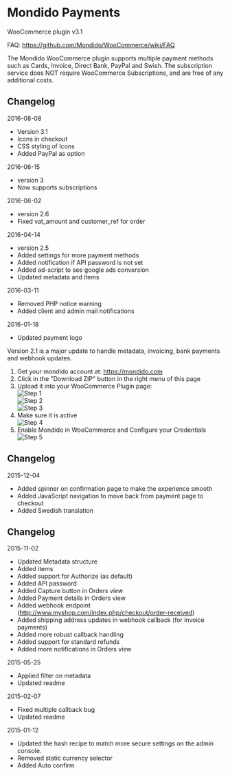Mondido Payments 
=======================
WooCommerce plugin v3.1

FAQ: https://github.com/Mondido/WooCommerce/wiki/FAQ   

The Mondido WooCommerce plugin supports multiple payment methods such as Cards, Invoice, Direct Bank, PayPal and Swish.
The subscription service does NOT require WooCommerce Subscriptions, and are free of any additional costs.   

## Changelog
2016-08-08
- Version 3.1
- Icons in checkout
- CSS styling of Icons
- Added PayPal as option

2016-06-15
- version 3
- Now supports subscriptions

2016-06-02
- version 2.6
- Fixed vat_amount and customer_ref for order


2016-04-14
- version 2.5
- Added settings for more payment methods
- Added notification if API password is not set
- Added ad-script to see google ads conversion
- Updated metadata and items

2016-03-11
- Removed PHP notice warning
- Added client and admin mail notifications


2016-01-18
- Updated payment logo

Version 2.1 is a major update to handle metadata, invoicing, bank payments and webhook updates.


1. Get your mondido account at: https://mondido.com  
2. Click in the "Download ZIP" button in the right menu of this page  
3. Upload it into your WooCommerce Plugin page:  
    ![Step 1](https://raw.githubusercontent.com/anderson-mondido/WooCommerce/screenshots/screenshots/add_new_plugin_1.png)  
    ![Step 2](https://raw.githubusercontent.com/anderson-mondido/WooCommerce/screenshots/screenshots/add_new_plugin_2.png)  
    ![Step 3](https://raw.githubusercontent.com/anderson-mondido/WooCommerce/screenshots/screenshots/add_new_plugin_3.png)  
4. Make sure it is active  
    ![Step 4](https://raw.githubusercontent.com/anderson-mondido/WooCommerce/screenshots/screenshots/add_new_plugin_4.png)  
5. Enable Mondido in WooCommerce and Configure your Credentials  
    ![Step 5](https://raw.githubusercontent.com/anderson-mondido/WooCommerce/screenshots/screenshots/add_new_plugin_5.png)  

## Changelog
2015-12-04
- Added spinner on confirmation page to make the experience smooth
- Added JavaScript navigation to move back from payment page to checkout
- Added Swedish translation


## Changelog
2015-11-02
- Updated Metadata structure
- Added items
- Added support for Authorize (as default)
- Added API password 
- Added Capture button in Orders view
- Added Payment details in Orders view
- Added webhook endpoint (http://www.myshop.com/index.php/checkout/order-received)
- Added shipping address updates in webhook callback (for invoice payments)
- Added more robust callback handling
- Added support for standard refunds
- Added more notifications in Orders view


2015-05-25
- Applied filter on metadata
- Updated readme

2015-02-07
- Fixed multiple callback bug
- Updated readme

2015-01-12
- Updated the hash recipe to match more secure settings on the admin console.
- Removed static currency selector
- Added Auto confirm
